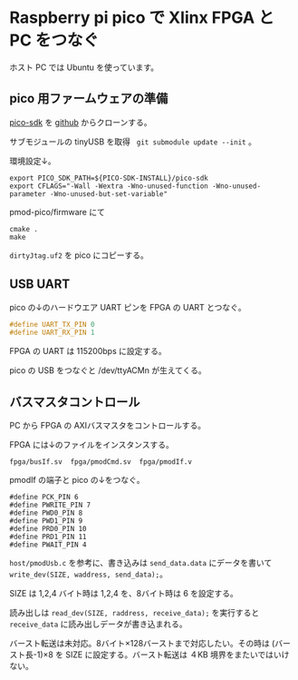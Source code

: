 # Raspberry pi pico で Xlinx FPGA と PC をつなぐ

ホスト PC では Ubuntu を使っています。

## pico 用ファームウェアの準備

[pico-sdk](https://raspberrypi.github.io/pico-sdk-doxygen/) を [github](https://github.com/raspberrypi/pico-sdk.git) からクローンする。

サブモジュールの tinyUSB を取得 ` git submodule update --init` 。

環境設定↓。

```shell
export PICO_SDK_PATH=${PICO-SDK-INSTALL}/pico-sdk
export CFLAGS="-Wall -Wextra -Wno-unused-function -Wno-unused-parameter -Wno-unused-but-set-variable"
```

pmod-pico/firmware にて

```shell
cmake .
make
```

`dirtyJtag.uf2` を pico にコピーする。

## USB UART

pico の↓のハードウエア UART ピンを FPGA の UART とつなぐ。

```c
#define UART_TX_PIN 0
#define UART_RX_PIN 1
```

FPGA の UART は 115200bps に設定する。

pico の USB をつなぐと /dev/ttyACMn が生えてくる。

## バスマスタコントロール

PC から FPGA の AXIバスマスタをコントロールする。

FPGA には↓のファイルをインスタンスする。

```
fpga/busIf.sv  fpga/pmodCmd.sv  fpga/pmodIf.v
```

pmodIf の端子と pico の↓をつなぐ。

```
#define PCK_PIN 6
#define PWRITE_PIN 7
#define PWD0_PIN 8
#define PWD1_PIN 9
#define PRD0_PIN 10
#define PRD1_PIN 11
#define PWAIT_PIN 4
```

`host/pmodUsb.c` を参考に、書き込みは `send_data.data` にデータを書いて `write_dev(SIZE, waddress, send_data);`。

SIZE は 1,2,4 バイト時は 1,2,4 を、8バイト時は 6 を設定する。

読み出しは `read_dev(SIZE, raddress, receive_data);` を実行すると `receive_data` に読み出しデータが書き込まれる。

バースト転送は未対応。8バイト×128バーストまで対応したい。その時は (バースト長-1)×8 を SIZE に設定する。バースト転送は ４KB 境界をまたいではいけない。

 